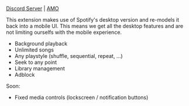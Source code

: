 [Discord Server](http://discord.gg/ADHdD3MGgX) | [AMO](https://addons.mozilla.org/en-US/android/addon/spotifymobileenhancer/)


This extension makes use of Spotify's desktop version and re-models it back into a mobile UI. This means we get all the desktop features and are not limiting ourselfs with the mobile experience. 

- Background playback
- Unlimited songs
- Any playstyle (shuffle, sequential, repeat, ...)
- Seek to any point
- Library management
- Adblock

Soon:
- Fixed media controls (lockscreen / notification buttons)

